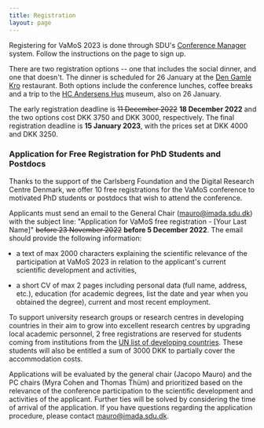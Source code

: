 ```yaml
---
title: Registration
layout: page
---
```


<style>ul { padding-left: 15px; }</style>

Registering for VaMoS 2023 is done through SDU's [Conference
Manager](https://www.conferencemanager.dk/vamos23/signup) system. Follow the
instructions on the page to sign up.

There are two registration options -- one that includes the social dinner, and
one that doesn't. The dinner is scheduled for 26 January at the [Den Gamle
Kro](https://dengamlekro.dk/) restaurant. Both options include the conference
lunches, coffee breaks and a trip to the [HC Andersens
Hus](https://hcandersenshus.dk/en/) museum, also on 26 January.

The early registration deadline is ~~11 December 2022~~ **18 December 2022** and
the two options cost DKK 3750 and DKK 3000, respectively. The final registration
deadline is **15 January 2023**, with the prices set at DKK 4000 and DKK 3250.

### Application for Free Registration for PhD Students and Postdocs

Thanks to the support of the Carlsberg Foundation and the Digital Research
Centre Denmark, we offer 10 free registrations for the VaMoS conference to
motivated PhD students or postdocs that wish to attend the conference.

Applicants must send an email to the General Chair
([mauro@imada.sdu.dk](mailto:mauro@imada.sdu.dk)) with the subject line:
"Application for VaMoS free registration - [Your Last Name]" ~~before 23
November 2022~~ **before 5 December 2022**. The email should provide the
following information:

- a text of max 2000 characters explaining the scientific relevance of the
  participation at VaMoS 2023 in relation to the applicant's current scientific
  development and activities,

- a short CV of max 2 pages including personal data (full name, address, etc.),
  education (for academic degrees, list the date and year when you obtained the
  degree), current and most recent employment.

To support university research groups or research centres in developing
countries in their aim to grow into excellent research centres by upgrading
local academic personnel, 2 free registrations are reserved for students coming
from institutions from the [UN list of developing
countries](https://www.un.org/development/desa/dpad/least-developed-country-category/ldcs-at-a-glance.html).
These students will also be entitled a sum of 3000 DKK to partially cover the
accommodation costs.

Applications will be evaluated by the general chair (Jacopo Mauro) and the PC
chairs (Myra Cohen and Thomas Thüm) and prioritized based on the relevance of
the conference participation to the scientific development and activities of the
applicant. Further ties will be solved by considering the time of arrival of the
application. If you have questions regarding the application procedure, please
contact [mauro@imada.sdu.dk](mailto:mauro@imada.sdu.dk).
